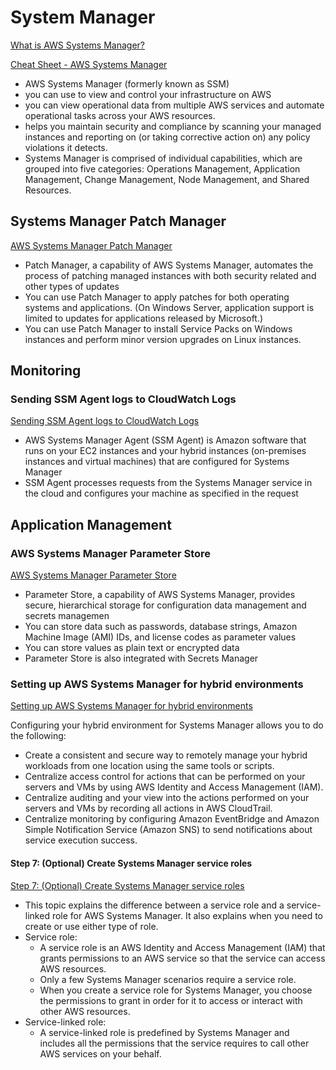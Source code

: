 # System Manager

[What is AWS Systems Manager?](https://docs.aws.amazon.com/systems-manager/latest/userguide/what-is-systems-manager.html)

[Cheat Sheet - AWS Systems Manager](https://tutorialsdojo.com/aws-systems-manager)

- AWS Systems Manager (formerly known as SSM)
- you can use to view and control your infrastructure on AWS
- you can view operational data from multiple AWS services and automate operational tasks across your AWS resources.
- helps you maintain security and compliance by scanning your managed instances and reporting on (or taking corrective action on) any policy violations it detects.
- Systems Manager is comprised of individual capabilities, which are grouped into five categories: Operations Management, Application Management, Change Management, Node Management, and Shared Resources.


## Systems Manager Patch Manager

[AWS Systems Manager Patch Manager](https://docs.aws.amazon.com/systems-manager/latest/userguide/systems-manager-patch.html)

- Patch Manager, a capability of AWS Systems Manager, automates the process of patching managed instances with both security related and other types of updates
- You can use Patch Manager to apply patches for both operating systems and applications. (On Windows Server, application support is limited to updates for applications released by Microsoft.) 
- You can use Patch Manager to install Service Packs on Windows instances and perform minor version upgrades on Linux instances. 


## Monitoring

### Sending SSM Agent logs to CloudWatch Logs

[Sending SSM Agent logs to CloudWatch Logs](https://docs.aws.amazon.com/systems-manager/latest/userguide/monitoring-ssm-agent.html)

- AWS Systems Manager Agent (SSM Agent) is Amazon software that runs on your EC2 instances and your hybrid instances (on-premises instances and virtual machines) that are configured for Systems Manager
- SSM Agent processes requests from the Systems Manager service in the cloud and configures your machine as specified in the request


## Application Management

### AWS Systems Manager Parameter Store

[AWS Systems Manager Parameter Store](https://docs.aws.amazon.com/systems-manager/latest/userguide/systems-manager-parameter-store.html)

- Parameter Store, a capability of AWS Systems Manager, provides secure, hierarchical storage for configuration data management and secrets managemen
- You can store data such as passwords, database strings, Amazon Machine Image (AMI) IDs, and license codes as parameter values
- You can store values as plain text or encrypted data
- Parameter Store is also integrated with Secrets Manager

### Setting up AWS Systems Manager for hybrid environments

[Setting up AWS Systems Manager for hybrid environments](https://docs.aws.amazon.com/systems-manager/latest/userguide/systems-manager-managedinstances.html)

Configuring your hybrid environment for Systems Manager allows you to do the following:
- Create a consistent and secure way to remotely manage your hybrid workloads from one location using the same tools or scripts.
- Centralize access control for actions that can be performed on your servers and VMs by using AWS Identity and Access Management (IAM).
- Centralize auditing and your view into the actions performed on your servers and VMs by recording all actions in AWS CloudTrail.
- Centralize monitoring by configuring Amazon EventBridge and Amazon Simple Notification Service (Amazon SNS) to send notifications about service execution success.


#### Step 7: (Optional) Create Systems Manager service roles

[Step 7: (Optional) Create Systems Manager service roles](https://docs.aws.amazon.com/systems-manager/latest/userguide/setup-service-role.html)

- This topic explains the difference between a service role and a service-linked role for AWS Systems Manager. It also explains when you need to create or use either type of role.
- Service role: 
  - A service role is an AWS Identity and Access Management (IAM) that grants permissions to an AWS service so that the service can access AWS resources. 
  - Only a few Systems Manager scenarios require a service role. 
  - When you create a service role for Systems Manager, you choose the permissions to grant in order for it to access or interact with other AWS resources.
- Service-linked role: 
  - A service-linked role is predefined by Systems Manager and includes all the permissions that the service requires to call other AWS services on your behalf.
